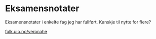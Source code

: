 Eksamensnotater
===============

Eksamensnotater i enkelte fag jeg har fullført. Kanskje til nytte for flere?

[folk.uio.no/veronahe](http://folk.uio.no/veronahe/)
